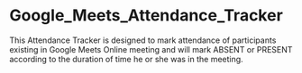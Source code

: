 # Google_Meets_Attendance_Tracker
This Attendance Tracker is designed to mark attendance of participants existing in Google Meets Online meeting and will mark ABSENT or PRESENT according to the duration of time he or she was in the meeting.
